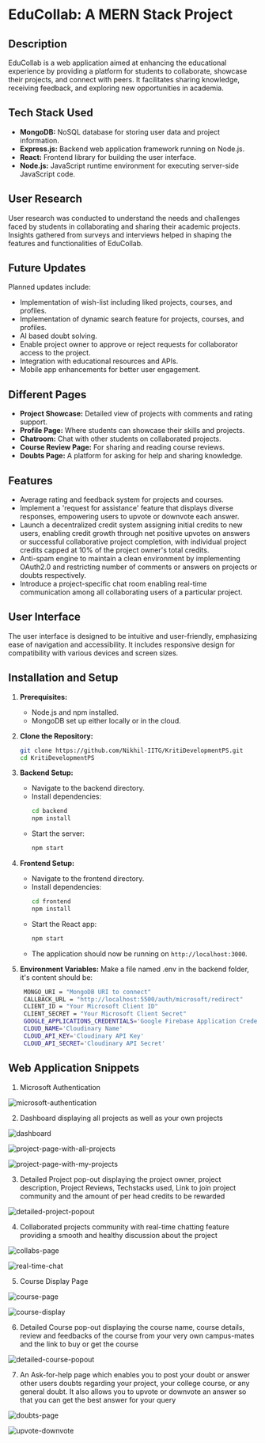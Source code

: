 # EduCollab: A MERN Stack Project

## Description
EduCollab is a web application aimed at enhancing the educational experience by providing a platform for students to collaborate, showcase their projects, and connect with peers. It facilitates sharing knowledge, receiving feedback, and exploring new opportunities in academia.

## Tech Stack Used
- **MongoDB:** NoSQL database for storing user data and project information.
- **Express.js:** Backend web application framework running on Node.js.
- **React:** Frontend library for building the user interface.
- **Node.js:** JavaScript runtime environment for executing server-side JavaScript code.

## User Research
User research was conducted to understand the needs and challenges faced by students in collaborating and sharing their academic projects. Insights gathered from surveys and interviews helped in shaping the features and functionalities of EduCollab.

## Future Updates
Planned updates include:
- Implementation of wish-list including liked projects, courses, and profiles.
- Implementation of dynamic search feature for projects, courses, and profiles.
- AI based doubt solving.
- Enable project owner to approve or reject requests for collaborator access to the project.
- Integration with educational resources and APIs.
- Mobile app enhancements for better user engagement.

## Different Pages
- **Project Showcase:** Detailed view of projects with comments and rating support.
- **Profile Page:** Where students can showcase their skills and projects.
- **Chatroom:** Chat with other students on collaborated projects.
- **Course Review Page:** For sharing and reading course reviews.
- **Doubts Page:** A platform for asking for help and sharing knowledge.

## Features
- Average rating and feedback system for projects and courses.
- Implement a 'request for assistance' feature that displays diverse responses, empowering users to  upvote or downvote each answer.
- Launch a decentralized credit system assigning initial credits to new users, enabling credit growth through net positive upvotes on answers or successful collaborative project completion, with individual project credits capped at 10% of the project owner's total credits.
- Anti-spam engine to maintain a clean environment by implementing OAuth2.0 and restricting number of comments or answers on projects or doubts respectively.
- Introduce a project-specific chat room enabling real-time communication among all collaborating users of a particular project.

## User Interface
The user interface is designed to be intuitive and user-friendly, emphasizing ease of navigation and accessibility. It includes responsive design for compatibility with various devices and screen sizes.

## Installation and Setup

1. **Prerequisites:**
   - Node.js and npm installed.
   - MongoDB set up either locally or in the cloud.

2. **Clone the Repository:**
   ```sh
   git clone https://github.com/Nikhil-IITG/KritiDevelopmentPS.git
   cd KritiDevelopmentPS
   ```

3. **Backend Setup:**
   - Navigate to the backend directory.
   - Install dependencies:
     ```sh
     cd backend
     npm install
     ```
   - Start the server:
     ```sh
     npm start
     ```

4. **Frontend Setup:**
   - Navigate to the frontend directory.
   - Install dependencies:
     ```sh
     cd frontend
     npm install
     ```
   - Start the React app:
     ```sh
     npm start
     ```
   - The application should now be running on `http://localhost:3000`.

5. **Environment Variables:**
   Make a file named .env in the backend folder, it's content should be:
   ```sh
    MONGO_URI = "MongoDB URI to connect"
    CALLBACK_URL = "http://localhost:5500/auth/microsoft/redirect"
    CLIENT_ID = "Your Microsoft Client ID"
    CLIENT_SECRET = "Your Microsoft Client Secret"
    GOOGLE_APPLICATIONS_CREDENTIALS='Google Firebase Application Credentials'
    CLOUD_NAME='Cloudinary Name'
    CLOUD_API_KEY='Cloudinary API Key'
    CLOUD_API_SECRET='Cloudinary API Secret'
    ```

## Web Application Snippets


1. Microsoft Authentication<br>

![microsoft-authentication](./Snippets/microsoft-authentication.png)<br>

2. Dashboard displaying all projects as well as your own projects<br>

![dashboard](./Snippets/dashboard.png)<br>

![project-page-with-all-projects](./Snippets/project-page-with-all-projects.png)<br>

![project-page-with-my-projects](./Snippets/project-page-with-my-projects.png)<br>

3. Detailed Project pop-out displaying the project owner, project description, Project Reviews, Techstacks used, Link to join project community and the amount of per head credits to be rewarded<br>

![detailed-project-popout](./Snippets/detailed-project-popout.png)<br>

4. Collaborated projects community with real-time chatting feature providing a smooth and healthy discussion about the project<br>

![collabs-page](./Snippets/collabs-page.png)<br>

![real-time-chat](./Snippets/real-time-chat.png)<br>

5. Course Display Page<br>

![course-page](./Snippets/course-page.png)<br>

![course-display](./Snippets/course-display.png)<br>

6. Detailed Course pop-out displaying the course name, course details, review and feedbacks of the course from your very own campus-mates and the link to buy or get the course<br>

![detailed-course-popout](./Snippets/detailed-course-popout.png)<br>

7. An Ask-for-help page which enables you to post your doubt or answer other users doubts regarding your project, your college course, or any general doubt. It also allows you to upvote or downvote an answer so that you can get the best answer for your query<br>

![doubts-page](./Snippets/doubts-page.png)<br>

![upvote-downvote](./Snippets/upvote-downvote.png)<br>
